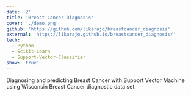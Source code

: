 ```yaml
---
date: '2'
title: 'Breast Cancer Diagnosis'
cover: './demo.png'
github: 'https://github.com/likarajo/breastcancer_diagnosis'
external: 'https://likarajo.github.io/breastcancer_diagnosis/'
tech:
  - Python
  - Scikit-Learn
  - Support-Vector-Classifier
show: 'true'
---
```


Diagnosing and predicting Breast Cancer with Support Vector Machine using Wisconsin Breast Cancer diagnostic data set.